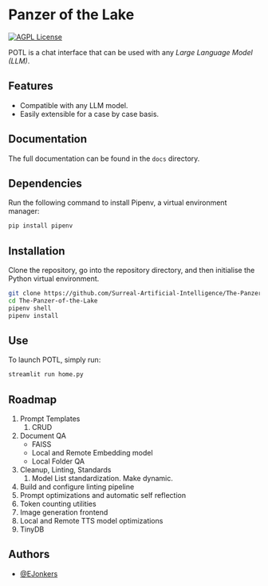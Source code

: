 # Panzer of the Lake

[![AGPL License](https://img.shields.io/badge/license-AGPL-blue.svg)](http://www.gnu.org/licenses/agpl-3.0)

POTL is a chat interface that can be used with any _Large Language Model (LLM)_.

## Features

- Compatible with any LLM model.
- Easily extensible for a case by case basis.

## Documentation

The full documentation can be found in the `docs` directory.

## Dependencies 

Run the following command to install Pipenv, a virtual environment manager:

```bash
pip install pipenv
```

## Installation

Clone the repository, go into the repository directory, and then initialise the
Python virtual environment.

```bash
git clone https://github.com/Surreal-Artificial-Intelligence/The-Panzer-of-the-Lake.git
cd The-Panzer-of-the-Lake
pipenv shell
pipenv install
```

## Use

To launch POTL, simply run:

```bash
streamlit run home.py
```

## Roadmap

1. Prompt Templates 
   1. CRUD
2. Document QA
   - FAISS
   - Local and Remote Embedding model
   - Local Folder QA
3. Cleanup, Linting, Standards
   1. Model List standardization. Make dynamic.
4. Build and configure linting pipeline 
5. Prompt optimizations and automatic self reflection
6. Token counting utilities
7. Image generation frontend
8. Local and Remote TTS model optimizations
9. TinyDB




## Authors

- [@EJonkers](https://www.gitlab.com/EJonkers)
